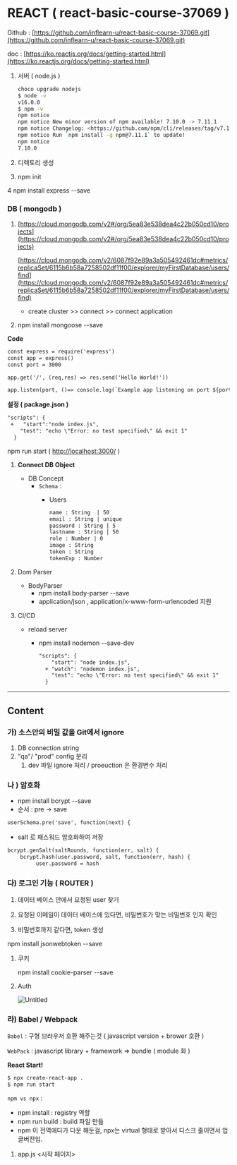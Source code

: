 # REACT ( react-basic-course-37069 )

Github : [https://github.com/inflearn-u/react-basic-course-37069.git](https://github.com/inflearn-u/react-basic-course-37069.git)

doc : [https://ko.reactjs.org/docs/getting-started.html](https://ko.reactjs.org/docs/getting-started.html)

1. 서버 ( node.js )

    ```bash
    choco upgrade nodejs
    $ node -v
    v16.0.0
    $ npm -v
    npm notice
    npm notice New minor version of npm available! 7.10.0 -> 7.11.1
    npm notice Changelog: <https://github.com/npm/cli/releases/tag/v7.11.1>
    npm notice Run `npm install -g npm@7.11.1` to update!
    npm notice
    7.10.0
    ```

2. 디렉토리 생성

3. npm init 

4 npm install express --save

### DB ( mongodb )

1. [https://cloud.mongodb.com/v2#/org/5ea83e538dea4c22b050cd10/projects](https://cloud.mongodb.com/v2#/org/5ea83e538dea4c22b050cd10/projects)

    [https://cloud.mongodb.com/v2/6087f92e89a3a505492461dc#metrics/replicaSet/6115b6b58a7258502df11f00/explorer/myFirstDatabase/users/find](https://cloud.mongodb.com/v2/6087f92e89a3a505492461dc#metrics/replicaSet/6115b6b58a7258502df11f00/explorer/myFirstDatabase/users/find)

    - create cluster >> connect >> connect application
2. npm install mongoose --save 

**Code**

```diff
const express = require('express')
const app = express()
const port = 3000

app.get('/', (req,res) => res.send('Hello World!'))

app.listen(port, ()=> console.log(`Example app listening on port ${port}!`))
```

**설정 ( package.json )**

```diff
"scripts": {
 +   "start":"node index.js",
    "test": "echo \"Error: no test specified\" && exit 1"
  }
```

npm run start ( [http://localhost:3000/](http://localhost:3000/) )

1. **Connect DB Object**
    - DB Concept
        - `Schema` :
            - Users

                ```diff
                name : String  | 50
                email : String | unique
                password : String | 5
                lastname : String | 50
                role : Number | 0
                image : String 
                token : String 
                tokenExp : Number
                ```

2. Dom Parser
    - BodyParser
        - npm install body-parser --save
        - application/json ,  application/x-www-form-urlencoded 지원

3.  CI/CD
    - reload server
        - npm install nodemon --save-dev

            ```diff
            "scripts": {
                "start": "node index.js",
              + "watch": "nodemon index.js",
                "test": "echo \"Error: no test specified\" && exit 1"
              }
            ```

---

## Content

### 가)  소스안의 비밀 값을 Git에서 ignore

1. DB connection string 
2. "qa"/ "prod" config 분리
    1. dev 파일 ignore 처리 / proeuction 은 환경변수 처리

### 나 ) 암호화

- npm install bcrypt --save
- 순서 :  pre → save

```diff
userSchema.pre('save', function(next) {
```

- salt 로 패스워드 암호화하여 저장

```diff
bcrypt.genSalt(saltRounds, function(err, salt) {
    bcrypt.hash(user.password, salt, function(err, hash) {
         user.password = hash
```

### 다) 로그인 기능 ( ROUTER )

1. 데이터 베이스 안에서 요청된 user 찾기

2. 요청된 이메일이 데이터 베이스에 있다면, 비밀번호가 맞는 비밀번호 인지 확인

3. 비밀번호까지 같다면, token 생성

npm install jsonwebtoken --save

1. 쿠키

    npm install cookie-parser --save

2. Auth

    ![Untitled](REACT%20(%20react-basic-course-37069%20)%20255bea4b40df4844b728d68f126cea84/Untitled.png)

### 라) Babel / Webpack

`Babel` : 구형 브라우저 호환 해주는것 (  javascript version + brower 호환 ) 

`WebPack` : javascript library + framework ⇒ bundle ( module 화 )

**React Start!** 

```diff
$ npx create-react-app .
$ npm run start
```

`npm vs npx` : 

- npm install : registry 역할
- npm run build : build 파일 만듦
- npm 이 전역에다가 다운 해둔걸, npx는 virtual 형태로 받아서 디스크 줆이면서 업글버전임.

1. app.js <시작 페이지>